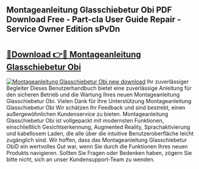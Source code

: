 ## Montageanleitung Glasschiebetur Obi PDF Download Free - Part-cIa User Guide Repair - Service Owner Edition sPvDn

# <h2><a href="http://df8tduk.blite.top/?on=Montageanleitung+Glasschiebetur+Obi">🔗Download 👉🔴 Montageanleitung Glasschiebetur Obi</a></h2>

[![Montageanleitung Glasschiebetur Obi new download](https://i.imgur.com/lujVjoI.png)](http://df8tduk.blite.top/?on=Montageanleitung+Glasschiebetur+Obi)
Ihr zuverlässiger Begleiter Dieses Benutzerhandbuch bietet eine zuverlässige Anleitung für den sicheren Betrieb und die Wartung Ihres neuen Montageanleitung Glasschiebetur Obi. Vielen Dank für Ihre Unterstützung Montageanleitung Glasschiebetur Obi Wir schätzen Ihr Feedback und sind bestrebt, einen außergewöhnlichen Kundenservice zu bieten. Montageanleitung Glasschiebetur Obi ist vollgepackt mit modernsten Funktionen, einschließlich Gesichtserkennung, Augmented Reality, Sprachaktivierung und kabellosem Laden, die alle über die intuitive Benutzeroberfläche leicht zugänglich sind. Wir hoffen, dass das Montageanleitung Glasschiebetur ObiD ein wertvolles Gut war, wenn Sie durch die Funktionen Ihres neuen Produkts navigieren. Sollten Sie Fragen oder Bedenken haben, zögern Sie bitte nicht, sich an unser Kundensupport-Team zu wenden.
